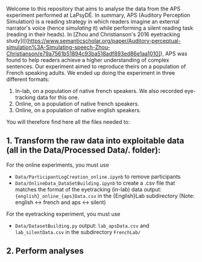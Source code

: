 Welcome to this repository that aims to analyse the data from the APS experiment performed at LaPsyDÉ. In summary, APS (Auditory Perception Simulation) is a reading strategy in which readers imagine an external
narrator's voice (hence *simulating* it) while performing a silent reading task (reading in their heads). In [Zhou and Christianson's 2016 eyetracking study]([(https://www.semanticscholar.org/paper/Auditory-perceptual-simulation%3A-Simulating-speech-Zhou-Christianson/e79a7561b51894c93ba518adf893ed86e1aa1010]), APS was found to help readers achieve a higher understanding of complex sentences. Our experiment aimed to reproduce theirs on a population of French speaking adults. We ended up doing the experiment in three different formats:

  1. In-lab, on a population of native french speakers. We also recorded eye-tracking data for this one.
  2. Online, on a population of native french speakers.
  3. Online, on a population of native english speakers.

You will therefore find here all the files needed to:
  ## 1. Transform the raw data into exploitable data (all in the Data/Processed Data/. folder):
     
  For the online experiments, you must use
   - `Data/ParticipantLogCreation_online.ipynb` to remove participants 
   - `Data/OnlineData_DataSetBuilding.ipynb` to create a .csv file that matches the format of the eyetracking (in-lab) data
  output: `{english}_online_{aps}Data.csv` in the {English}Lab subdirectory (Note: english <-> french and aps <-> silent)
        
  For the eyetracking experiment, you must use
   - `Data/DatasetBuilding.py`
  output:  `lab_apsData.csv` and `lab_silentData.csv` in the subdirectory `FrenchLab/`

         
  ## 2. Perform analyses





























